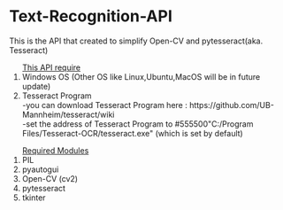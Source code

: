 # Text-Recognition-API
This is the API that created to simplify Open-CV and pytesseract(aka. Tesseract)

<ol><u>This API require</u>
<li>Windows OS (Other OS like Linux,Ubuntu,MacOS will be in future update)</li>
<li>Tesseract Program<br>
	-you can download Tesseract Program here : https://github.com/UB-Mannheim/tesseract/wiki<br>
	-set the address of Tesseract Program to #555500"C:/Program Files/Tesseract-OCR/tesseract.exe" (which is set by default)<br>
</li>
</ol>
<ol><u>Required Modules</u>
<li>PIL</li>
<li>pyautogui</li>
<li>Open-CV (cv2)</li>
<li>pytesseract</li>
<li>tkinter</li>
</ol>
